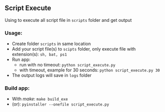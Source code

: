 ## Script Execute

Using to execute all script file in `scripts` folder and get output

### Usage:

* Create folder `scripts` in same location
* Add your script file(s) to `scipts` folder, only execute file with extension(s): `sh, bat, ps1`
* Run app: 
    * run with no timeout: `python script_execute.py`
    * with timeout, example for 30 seconds: `python script_execute.py 30`
* The output logs will save in `logs` folder

### Build app:

* With _make_: `make build_exe`
* (or): `pyinstaller --onefile script_execute.py`